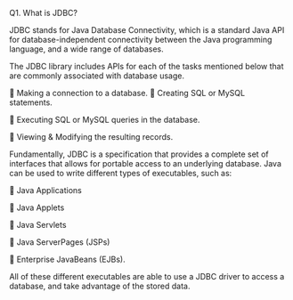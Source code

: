Q1. What is JDBC?

JDBC stands for Java Database Connectivity, which is a standard Java API for database-independent connectivity between the Java programming language,
and a wide range of databases.

The JDBC library includes APIs for each of the tasks mentioned below that are commonly associated with database usage. 

 Making a connection to a database.  Creating SQL or MySQL statements. 

 Executing SQL or MySQL queries in the database. 

 Viewing & Modifying the resulting records.

Fundamentally, JDBC is a specification that provides a complete set of interfaces that allows for portable access to an underlying database. 
Java can be used to write different types of executables, such as:

 Java Applications

 Java Applets

 Java Servlets

 Java ServerPages (JSPs)

 Enterprise JavaBeans (EJBs).

All of these different executables are able to use a JDBC driver to access a database, and take advantage of the stored data.
